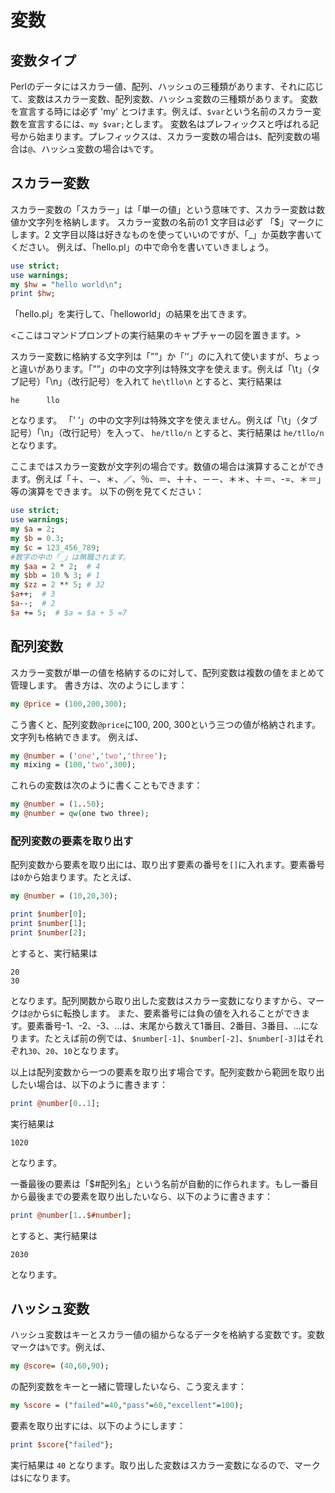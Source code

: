 # 変数

## 変数タイプ

Perlのデータにはスカラー値、配列、ハッシュの三種類があります、それに応じて、変数はスカラー変数、配列変数、ハッシュ変数の三種類があります。
変数を宣言する時には必ず 'my' とつけます。例えば、`$var`という名前のスカラー変数を宣言するには、`my $var;`とします。
変数名はプレフィックスと呼ばれる記号から始まります。プレフィックスは、スカラー変数の場合は`$`、配列変数の場合は`@`、ハッシュ変数の場合は`%`です。

## スカラー変数

スカラー変数の「スカラー」は「単一の値」という意味です、スカラー変数は数値か文字列を格納します。
スカラー変数の名前の1 文字目は必ず 「$」マークにします。2 文字目以降は好きなものを使っていいのですが、「_」か英数字書いてください。
例えば、「hello.pl」の中で命令を書いていきましょう。

``` Perl
use strict;
use warnings;
my $hw = "hello world\n";
print $hw;
```

「hello.pl」を実行して、「helloworld」の結果を出てきます。

<ここはコマンドプロンプトの実行結果のキャプチャーの図を置きます。>

スカラー変数に格納する文字列は「””」か「’’」のに入れて使いますが、ちょっと違いがあります。「””」の中の文字列は特殊文字を使えます。例えば「\t」（タブ記号）「\n」（改行記号）を入れて
```he\tllo\n```
とすると、実行結果は

```he      llo```

となります。
「’ ’」の中の文字列は特殊文字を使えません。例えば「\t」（タブ記号）「\n」（改行記号）を入って、
```he/tllo/n```
とすると、実行結果は
```he/tllo/n```
となります。

ここまではスカラー変数が文字列の場合です。数値の場合は演算することができます。例えば「＋、－、＊、／、％、＝、＋＋、－－、＊＊、＋＝、-=、＊＝」等の演算をできます。
以下の例を見てください：

``` Perl
use strict;
use warnings;
my $a = 2;
my $b = 0.3;
my $c = 123_456_789;
#数字の中の「_」は無職されます。
my $aa = 2 * 2;  # 4
my $bb = 10 % 3; # 1
my $zz = 2 ** 5; # 32
$a++;  # 3
$a--;  # 2
$a += 5;  # $a = $a + 5 =7
```

## 配列変数

スカラー変数が単一の値を格納するのに対して、配列変数は複数の値をまとめて管理します。
書き方は、次のようにします：

``` Perl
my @price = (100,200,300);
```

こう書くと、配列変数`@price`に100, 200, 300という三つの値が格納されます。
文字列も格納できます。
例えば、

```Perl
my @number = ('one','two','three');
my mixing = (100,'two',300);
```

これらの変数は次のように書くこともできます：

```Perl
my @number = (1..50);
my @number = qw(one two three);
```

### 配列変数の要素を取り出す

配列変数から要素を取り出には、取り出す要素の番号を`[]`に入れます。要素番号は`0`から始まります。たとえば、

``` Perl
my @number = (10,20,30);

print $number[0];
print $number[1];
print $number[2];
```

とすると、実行結果は

```10
20
30
```

となります。配列関数から取り出した変数はスカラー変数になりますから、マークは`@`から`$`に転換します。
また、要素番号には負の値を入れることができます。要素番号-1、-2、-3、...は、末尾から数えて1番目、2番目、3番目、...になります。たとえば前の例では、`$number[-1]`、`$number[-2]`、`$number[-3]`はそれぞれ`30`、`20`、`10`となります。

以上は配列変数から一つの要素を取り出す場合です。配列変数から範囲を取り出したい場合は、以下のように書きます：

``` Perl
print @number[0..1];
```

実行結果は

```1020```

となります。

一番最後の要素は「$#配列名」という名前が自動的に作られます。もし一番目から最後までの要素を取り出したいなら、以下のように書きます：

``` Perl
print @number[1..$#number];
```

とすると、実行結果は

```2030```

となります。

## ハッシュ変数

ハッシュ変数はキーとスカラー値の組からなるデータを格納する変数です。変数マークは`%`です。例えば、

``` Perl
my @score= (40,60,90);
```

の配列変数をキーと一緒に管理したいなら、こう変えます：

``` Perl
my %score = ("failed"=40,"pass"=60,"excellent"=100);
```

要素を取り出すには、以下のようにします：

```Perl
print $score{"failed"};
```

実行結果は
```40```
となります。取り出した変数はスカラー変数になるので、マークは`$`になります。
